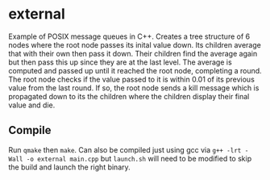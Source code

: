 # external
Example of POSIX message queues in C++. Creates a tree structure of 6 nodes where the root node passes its inital value down. Its children average that with their own then pass it down. Their children find the average again but then pass this up since they are at the last level. The average is computed and passed up until it reached the root node, completing a round. The root node checks if the value passed to it is within 0.01 of its previous value from the last round. If so, the root node sends a kill message which is propagated down to its the children where the children display their final value and die.

## Compile
Run `qmake` then `make`. Can also be compiled just using gcc via `g++ -lrt -Wall -o external main.cpp` but `launch.sh` will need to be modified to skip the build and launch the right binary.
